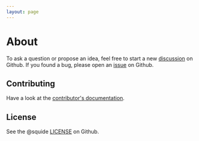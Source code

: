 ```yaml
---
layout: page
---
```


# About

To ask a question or propose an idea, feel free to start a new [discussion](https://github.com/workleap/wl-squide/discussions) on Github. If you found a bug, please open an [issue](https://github.com/workleap/wl-squide/issues) on Github.

## Contributing

Have a look at the [contributor's documentation](https://github.com/workleap/wl-squide/blob/main/CONTRIBUTING.md).

## License

See the @squide [LICENSE](https://github.com/workleap/wl-squide/blob/main/LICENSE) on Github.
